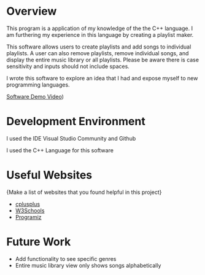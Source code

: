 # Overview

This program is a application of my knowledge of the the C++ language. I am furthering my experience in this language by creating a playlist maker.

This software allows users to create playlists and add songs to individual playlists. A user can also remove playlists, remove individual songs, and display the entire music library or all playlists. Please be aware there is case sensitivity and inputs should not include spaces.


I wrote this software to explore an idea that I had and expose myself to new programming languages.


[Software Demo Video](https://youtu.be/APXaHAzpZJU))

# Development Environment

I used the IDE Visual Studio Community and Github

I used the C++ Language for this software

# Useful Websites

{Make a list of websites that you found helpful in this project}
* [cplusplus](https://cplusplus.com/doc/tutorial/)
* [W3Schools](https://www.w3schools.com/cpp/default.asp)
* [Programiz](https://www.programiz.com/cpp-programming/object-class)

# Future Work

* Add functionality to see specific genres
* Entire music library view only shows songs alphabetically
